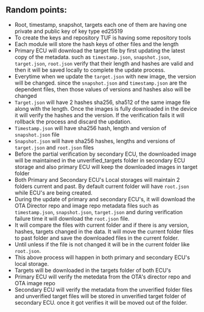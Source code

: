 ## Random points:

- Root, timestamp, snapshot, targets each one of them are having one private and public key of key type ed25519
- To create the keys and repository TUF is having some repository tools
- Each module will store the hash keys of other files and the length
- Primary ECU will download the target file by first updating the latest copy of the metadata. such as `timestamp.json`, `snapshot.json`, `target.json`, `root.json` verify that their length and hashes are valid and then it will be saved locally to complete the update process.
- Everytime when we update the `target.json` with new image, the version will be changed. since the `snapshot.json` and `timestamp.json` are the dependent files, then those values of versions and hashes also will be changed
- `Target.json` will have 2 hashes sha256, sha512 of the same image file along with the length. Once the images is fully downloaded in the device it will verify the hashes and the version. If the verification fails it will rollback the process and discard the updation.
- `Timestamp.json` will have sha256 hash, length and version of `snapshot.json` file
- `Snapshot.json` will have sha256 hashes, lengths and versions of `target.json` and `root.json` files
- Before the partial verification by secondary ECU, the downloaded image will be maintained in the unverified_targets folder in secondary ECU storage and also primary ECU will keep the downloaded images in target folder
- Both Primary and Secondary ECU's Local storages will maintain 2 folders current and past. By default current folder will have `root.json` while ECU's are being created.
- During the update of primary and secondary ECU's, it will download the OTA Director repo and image repo metadata files such as `timestamp.json`, `snapshot.json`, `target.json` and during verification failure time it will download the `root.json` file.
- It will compare the files with current folder and if there is any version, hashes, targets changed in the data. It will move the current folder files to past folder and save the downloaded files in the current folder.
- Until unless if the file is not changed it will be in the current folder like `root.json`.
- This above process will happen in both primary and secondary ECU's local storage.
- Targets will be downloaded in the targets folder of both ECU's
- Primary ECU will verify the metedata from the OTA's director repo and OTA image repo
- Secondary ECU will verify the metadata from the unverified folder files and unverified target files will be stored in unverified target folder of secondary ECU. once it got verifies it will be moved out of the folder.
